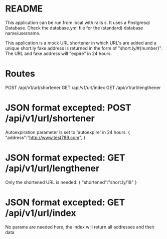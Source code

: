 # README
This application can be run from local with rails s. It uses a Postgresql Database. Check the database.yml file for the (standard) database name/username.

This application is a mock URL shortener in which URL's are added and a unique short.ly fake address is returned in the form of "short.ly/#{number}". The URL and fake address will "expire" in 24 hours.

# Routes
  POST /api/v1/url/shortener
  GET /api/v1/url/index
  GET /api/v1/url/lengthener

# JSON format excepted: POST /api/v1/url/shortener
  Autoexpiration parameter is set to 'autoexpire' in 24 hours.
  {
    "address":"http://www.test789.com",
  }

# JSON format expected: GET /api/v1/url/lengthener
  Only the shortened URL is needed:
  {
      "shortened":"short.ly/18"
  }

# JSON format excepted: GET /api/v1/url/index
  No params are needed here, the index will return all addresses and their data

